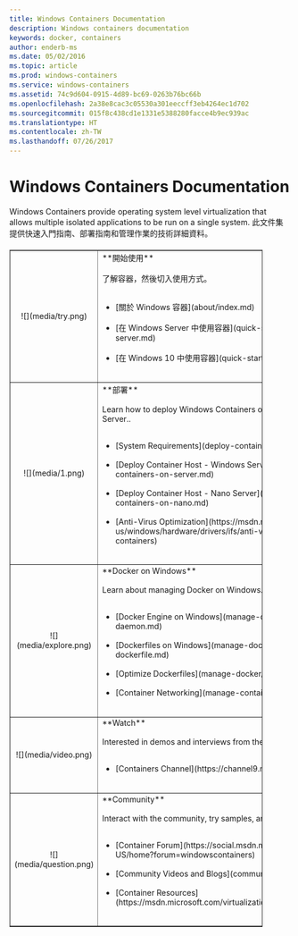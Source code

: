 ```yaml
---
title: Windows Containers Documentation
description: Windows containers documentation
keywords: docker, containers
author: enderb-ms
ms.date: 05/02/2016
ms.topic: article
ms.prod: windows-containers
ms.service: windows-containers
ms.assetid: 74c9d604-0915-4d89-bc69-0263b76bc66b
ms.openlocfilehash: 2a38e8cac3c05530a301eeccff3eb4264ec1d702
ms.sourcegitcommit: 015f8c438cd1e1331e5388280facce4b9ec939ac
ms.translationtype: HT
ms.contentlocale: zh-TW
ms.lasthandoff: 07/26/2017
---
```

# Windows Containers Documentation

Windows Containers provide operating system level virtualization that allows multiple isolated applications to be run on a single system. 此文件集提供快速入門指南、部署指南和管理作業的技術詳細資料。

<table border="1" style="background-color:FFFFCC;border-collapse:collapse;border:1px solid FFCC00;color:000000;width:90%; margin-top: 20px" cellpadding="25" cellspacing="5">
<tr>
<td ><center>![](media/try.png)</center></td>
<td>**開始使用**<br /><br />
了解容器，然後切入使用方式。<br /><br />
<ul>
<li>[關於 Windows 容器](about/index.md)<br /><br /></li>
<li>[在 Windows Server 中使用容器](quick-start/quick-start-windows-server.md)<br /><br /></li>
<li>[在 Windows 10 中使用容器](quick-start/quick-start-windows-10.md)<br /><br /></li>
</ul>
</td>
</tr>
<tr>
<td ><center>![](media/1.png)</center></td>
<td>**部署**<br /><br />
Learn how to deploy Windows Containers on Windows Server 2016 and Nano Server..<br /><br />
<ul>
<li>[System Requirements](deploy-containers/system-requirements.md)<br /><br /></li>
<li>[Deploy Container Host - Windows Server](deploy-containers/deploy-containers-on-server.md)<br /><br /></li>
<li>[Deploy Container Host - Nano Server](deploy-containers/deploy-containers-on-nano.md)<br /><br /></li>
<li>[Anti-Virus Optimization](https://msdn.microsoft.com/en-us/windows/hardware/drivers/ifs/anti-virus-optimization-for-windows-containers)<br /><br /></li>
</ul>
</td>
</tr>

<tr>
<td ><center>![](media/explore.png)</center></td>
<td>**Docker on Windows**<br /><br />
Learn about managing Docker on Windows.<br /><br />
<ul>
<li>[Docker Engine on Windows](manage-docker/configure-docker-daemon.md)<br /><br /></li>
<li>[Dockerfiles on Windows](manage-docker/manage-windows-dockerfile.md)<br /><br /></li>
<li>[Optimize Dockerfiles](manage-docker/optimize-windows-dockerfile.md)<br /><br /></li>
<li>[Container Networking](manage-containers/container-networking.md)<br /><br /></li>
</ul>
</td>
</tr>

<tr>
<td ><center>![](media/video.png)</center></td>
<td>**Watch**<br /><br />
Interested in demos and interviews from the Windows Container team?<br /><br />
<ul>
<li>[Containers Channel](https://channel9.msdn.com/Blogs/containers)</li>
</ul>
<br />
</td>
</tr>

<tr>
<td ><center>![](media/question.png)</center></td>
<td>**Community**<br /><br />
Interact with the community, try samples, and find additional resources.<br /><br />
<ul>
<li>[Container Forum](https://social.msdn.microsoft.com/Forums/en-US/home?forum=windowscontainers)<br /><br /></li>
<li>[Community Videos and Blogs](communitylinks.md)<br /><br /></li>
<li>[Container Resources](https://msdn.microsoft.com/virtualization/community/community_overview)<br /><br /></li>
</ul>
</td>
</tr>
</table>
